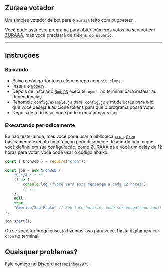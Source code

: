 ## Zuraaa votador

Um simples votador de bot para o `Zuraaa` feito com puppeteer.

Você pode usar este programa para obter inúmeros votos no seu bot em [ZURAAA](https://zuraaa.com/), mas você precisará de `tokens de usuário`.

<hr> </hr>

## Instruções

### Baixando

- Baixe o código-fonte ou clone o repo com `git clone`.
- Instale o [`NodeJS`](https://nodejs.org).
- Depois de instalar o [`NodeJS`](https://nodejs.org) execute` npm i` no terminal para instalar as dependências.
- Renomeie `config.example.js` para` config.js` e mude `botID` para o id que você deseja e adicione tokens para que o programa possa votar.
- Depois de tudo isso, você pode executar `npm start`.

### Executando periodicamente

Eu não testei ainda, mas você pode usar a biblioteca [`cron`](https://www.npmjs.com/package/cron). [`Cron`](https://www.npmjs.com/package/cron) basicamente executa uma função periodicamente de acordo com o que você definiu em sua configuração, como [ZURAAA](https://zuraaa.com/) dá a você um delay de 12 horas para votar, você pode usar o código abaixo:

```js
const { CronJob } = require("cron");

const job = new CronJob (
    "0 */4 * * *",
    () => {
        console.log ("Você verá esta mensagem a cada 12 horas");
        // ...
    },
    null,
    true,
    "America/Sao_Paulo" // Seu fuso horário, pode ser encontrado aqui: https://momentjs.com/timezone/
);

job.start();
```

Ou se você for preguiçoso, já fizemos isso para você, basta digitar `npm run cron` no terminal.

## Quaisquer problemas?

Fale comigo no Discord `notsapinho#2975`
